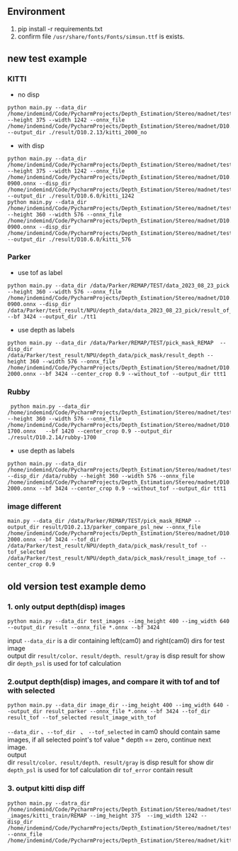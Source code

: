 
## Environment
1. pip install -r requirements.txt
2. confirm file ```/usr/share/fonts/Fonts/simsun.ttf``` is exists.
## new test example
### KITTI
 - no disp
```angular2html
python main.py --data_dir /home/indemind/Code/PycharmProjects/Depth_Estimation/Stereo/madnet/test_images/kitti/temp/ --height 375 --width 1242 --onnx_file /home/indemind/Code/PycharmProjects/Depth_Estimation/Stereo/madnet/D10.2.13_ --output_dir ./result/D10.2.13/kitti_2000_no
```
 - with disp
```angular2html
python main.py --data_dir /home/indemind/Code/PycharmProjects/Depth_Estimation/Stereo/madnet/test_images/kitti_train/REMAP --height 375 --width 1242 --onnx_file /home/indemind/Code/PycharmProjects/Depth_Estimation/Stereo/madnet/D10.6.0_epoch_900_1242_375/epoch-0900.onnx --disp_dir /home/indemind/Code/PycharmProjects/Depth_Estimation/Stereo/madnet/test_images/kitti_train/disp --output_dir ./result/D10.6.0/kitti_1242
python main.py --data_dir /home/indemind/Code/PycharmProjects/Depth_Estimation/Stereo/madnet/test_images/kitti_train/REMAP --height 360 --width 576 --onnx_file /home/indemind/Code/PycharmProjects/Depth_Estimation/Stereo/madnet/D10.6.0_epoch_900_576_360/epoch-0900.onnx --disp_dir /home/indemind/Code/PycharmProjects/Depth_Estimation/Stereo/madnet/test_images/kitti_train/disp --output_dir ./result/D10.6.0/kitti_576
```
### Parker
 - use tof as label
```angular2html
python main.py --data_dir /data/Parker/REMAP/TEST/data_2023_08_23_pick --height 360 --width 576 --onnx_file /home/indemind/Code/PycharmProjects/Depth_Estimation/Stereo/madnet/D10.6.0_epoch_900_576_360/epoch-0900.onnx --disp_dir /data/Parker/test_result/NPU/depth_data/data_2023_08_23_pick/result_of_tof --bf 3424 --output_dir ./tt1
```
 - use depth as labels
```angular2html
python main.py --data_dir /data/Parker/REMAP/TEST/pick_mask_REMAP  --disp_dir /data/Parker/test_result/NPU/depth_data/pick_mask/result_depth --height 360 --width 576 --onnx_file /home/indemind/Code/PycharmProjects/Depth_Estimation/Stereo/madnet/D10.2.13_576_360/epoch-2000.onnx --bf 3424 --center_crop 0.9 --without_tof --output_dir ttt1 
```

### Rubby
```angular2html
 python main.py --data_dir /home/indemind/Code/PycharmProjects/Depth_Estimation/Stereo/madnet/test_images/rubby --height 360 --width 576 --onnx_file /home/indemind/Code/PycharmProjects/Depth_Estimation/Stereo/madnet/D10.2.14_576_360/epoch-1700.onnx   --bf 1420 --center_crop 0.9 --output_dir ./result/D10.2.14/rubby-1700
```
 - use depth as labels
```angular2html
python main.py --data_dir /home/indemind/Code/PycharmProjects/Depth_Estimation/Stereo/madnet/test_images/rubby  --disp_dir /data/rubby --height 360 --width 576 --onnx_file /home/indemind/Code/PycharmProjects/Depth_Estimation/Stereo/madnet/D10.2.13_576_360/epoch-2000.onnx --bf 3424 --center_crop 0.9 --without_tof --output_dir ttt1 
```
### image different
```angular2html
main.py --data_dir /data/Parker/REMAP/TEST/pick_mask_REMAP --output_dir result/D10.2.13/parker_compare_psl_new --onnx_file /home/indemind/Code/PycharmProjects/Depth_Estimation/Stereo/madnet/D10.2.13_576_360/epoch-2000.onnx --bf 3424 --tof_dir /data/Parker/test_result/NPU/depth_data/pick_mask/result_tof --tof_selected /data/Parker/test_result/NPU/depth_data/pick_mask/result_image_tof --center_crop 0.9
```

## old version test example demo
### 1. only output depth(disp) images
```angular2html
python main.py --data_dir test_images --img_height 400 --img_width 640 --output_dir result --onnx_file *.onnx --bf 3424
```
input ```--data_dir``` is a dir containing left(cam0) and right(cam0) dirs for test image  
output 
    dir ```result/color、result/depth、result/gray``` is disp result for show
    dir ```depth_psl``` is used for tof calculation

### 2.output depth(disp) images, and compare it with tof and tof with selected
```angular2html
python main.py --data_dir image_dir --img_height 400 --img_width 640 --output_dir result_parker --onnx_file *.onnx --bf 3424 --tof_dir result_tof --tof_selected result_image_with_tof
```
```--data_dir``` 、```--tof_dir ``` 、 ```--tof_selected``` in cam0 should contain same images, if all selected point's tof value * depth == zero, continue next image.  
output  
    dir ```result/color、result/depth、result/gray``` is disp result for show
    dir ```depth_psl``` is used for tof calculation
    dir ```tof_error``` contain result
### 3. output kitti disp diff
```angular2html
python main.py --datra_dir /home/indemind/Code/PycharmProjects/Depth_Estimation/Stereo/madnet/test
_images/kitti_train/REMAP --img_height 375  --img_width 1242 --disp_dir /home/indemind/Code/PycharmProjects/Depth_Estimation/Stereo/madnet/test_images/kitti_train/disp --onnx_file /home/indemind/Code/PycharmProjects/Depth_Estimation/Stereo/madnet/kitti.onnx/kitti.onnx
```